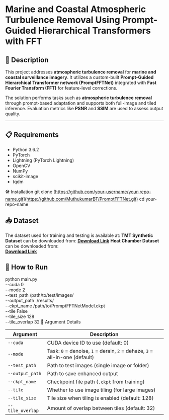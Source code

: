 # Marine and Coastal Atmospheric Turbulence Removal Using Prompt-Guided Hierarchical Transformers with FFT

## 📘 Description

This project addresses **atmospheric turbulence removal** for **marine and coastal surveillance imagery**. It utilizes a custom-built **Prompt-Guided Hierarchical Transformer network (PromptFFTNet)** integrated with **Fast Fourier Transform (FFT)** for feature-level corrections.

The solution performs tasks such as **atmospheric turbulence removal** through prompt-based adaptation and supports both full-image and tiled inference. Evaluation metrics like **PSNR** and **SSIM** are used to assess output quality.

---

## 📋 Requirements

- Python 3.6.2
- PyTorch
- Lightning (PyTorch Lightning)
- OpenCV
- NumPy
- scikit-image
- tqdm

🛠️ Installation
git clone [https://github.com/your-username/your-repo-name.git](https://github.com/MuthukumarBT/PromptFFTNet.git)
cd your-repo-name

## 📥 Dataset

The dataset used for training and testing is available at:
**TMT Synthetic Dataset** can be downloaded from: 
[**Download Link**](https://app.box.com/s/d3hsuwobfacr3eftsd0nslcongxlvn15)
**Heat Chamber Dataset** can be downloaded from:   
[**Download Link**](https://drive.google.com/file/d/14iVachB95bCCtke8ONPD9CCH20JO75v2/view?usp=sharing)

## 🚀 How to Run

python main.py \
  --cuda 0 \
  --mode 2 \
  --test_path /path/to/test/images/ \
  --output_path ./results/ \
  --ckpt_name /path/to/PromptFFTNetModel.ckpt \
  --tile False \
  --tile_size 128 \
  --tile_overlap 32
🔧 Argument Details

| Argument         | Description                                                                 |
| ---------------- | --------------------------------------------------------------------------- |
| `--cuda`         | CUDA device ID to use (default: 0)                                          |
| `--mode`         | Task: `0` = denoise, `1` = derain, `2` = dehaze, `3` = all-in-one (default) |
| `--test_path`    | Path to test images (single image or folder)                                |
| `--output_path`  | Path to save enhanced output                                                |
| `--ckpt_name`    | Checkpoint file path (`.ckpt` from training)                                |
| `--tile`         | Whether to use image tiling (for large images)                              |
| `--tile_size`    | Tile size when tiling is enabled (default: 128)                             |
| `--tile_overlap` | Amount of overlap between tiles (default: 32)                               |
